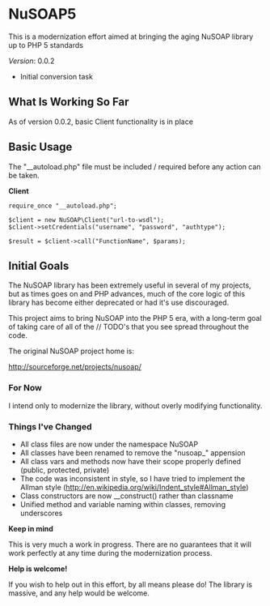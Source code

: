 NuSOAP5
=======

This is a modernization effort aimed at bringing the aging NuSOAP library up to PHP 5 standards

*Version*: 0.0.2

 - Initial conversion task

What Is Working So Far
----------------------

As of version 0.0.2, basic Client functionality is in place

Basic Usage
-----------

The "__autoload.php" file must be included / required before any action can be taken.

**Client**

    require_once "__autoload.php";
    
    $client = new NuSOAP\Client("url-to-wsdl");
    $client->setCredentials("username", "password", "authtype");

    $result = $client->call("FunctionName", $params);


Initial Goals
--------------

The NuSOAP library has been extremely useful in several of my projects, but as times goes on and PHP advances, 
much of the core logic of this library has become either deprecated or had it's use discouraged.

This project aims to bring NuSOAP into the PHP 5 era, with a long-term goal of taking care of all of the
// TODO's that you see spread throughout the code.

The original NuSOAP project home is:

http://sourceforge.net/projects/nusoap/

### For Now ###

I intend only to modernize the library, without overly modifying functionality.

### Things I've Changed ###

 - All class files are now under the namespace NuSOAP
 - All classes have been renamed to remove the "nusoap_" appension
 - All class vars and methods now have their scope properly defined (public, protected, private)
 - The code was inconsistent in style, so I have tried to implement the Allman style (http://en.wikipedia.org/wiki/Indent_style#Allman_style)
 - Class constructors are now __construct() rather than classname
 - Unified method and variable naming within classes, removing underscores


**Keep in mind**

This is very much a work in progress.  There are no guarantees that it will work perfectly at any time during the 
modernization process.

**Help is welcome!**

If you wish to help out in this effort, by all means please do!  The library is massive, and any help would be welcome.
